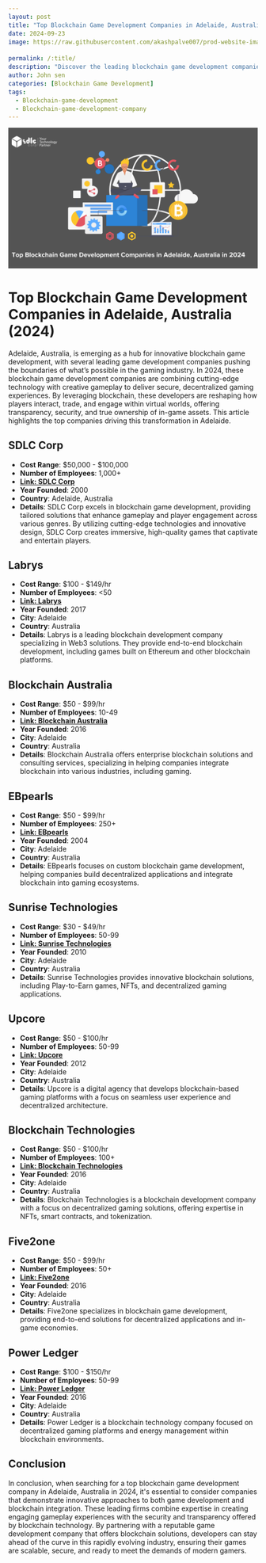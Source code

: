 ```yaml
---
layout: post
title: "Top Blockchain Game Development Companies in Adelaide, Australia in 2024"
date: 2024-09-23
image: https://raw.githubusercontent.com/akashpalve007/prod-website-images/b8d619bc45bc2833f0859f92515cced9da43e6b3/Top%20Blockchain%20Game%20Development%20Companies%20in%20Adelaide%2C%20Australia%20in%202024.png?raw=true

permalink: /:title/
description: "Discover the leading blockchain game development companies in Adelaide, Australia, shaping the future of gaming in 2024."
author: John sen
categories: [Blockchain Game Development]
tags:
  - Blockchain-game-development
  - Blockchain-game-development-company
---
```

![Blockchain game development](https://raw.githubusercontent.com/akashpalve007/prod-website-images/b8d619bc45bc2833f0859f92515cced9da43e6b3/Top%20Blockchain%20Game%20Development%20Companies%20in%20Adelaide%2C%20Australia%20in%202024.png?raw=true)
 

# Top Blockchain Game Development Companies in Adelaide, Australia (2024)

Adelaide, Australia, is emerging as a hub for innovative blockchain game development, with several leading game development companies pushing the boundaries of what’s possible in the gaming industry. In 2024, these blockchain game development companies are combining cutting-edge technology with creative gameplay to deliver secure, decentralized gaming experiences. By leveraging blockchain, these developers are reshaping how players interact, trade, and engage within virtual worlds, offering transparency, security, and true ownership of in-game assets. This article highlights the top companies driving this transformation in Adelaide.

## SDLC Corp

- **Cost Range**: $50,000 - $100,000  
- **Number of Employees**: 1,000+  
- **[Link: SDLC Corp](https://sdlccorp.com/)**  
- **Year Founded**: 2000  
- **Country**: Adelaide, Australia  
- **Details**: SDLC Corp excels in blockchain game development, providing tailored solutions that enhance gameplay and player engagement across various genres. By utilizing cutting-edge technologies and innovative design, SDLC Corp creates immersive, high-quality games that captivate and entertain players.

## Labrys

- **Cost Range**: $100 - $149/hr  
- **Number of Employees**: <50  
- **[Link: Labrys](https://labrys.io/)**  
- **Year Founded**: 2017  
- **City**: Adelaide  
- **Country**: Australia  
- **Details**: Labrys is a leading blockchain development company specializing in Web3 solutions. They provide end-to-end blockchain development, including games built on Ethereum and other blockchain platforms​.

## Blockchain Australia

- **Cost Range**: $50 - $99/hr  
- **Number of Employees**: 10-49  
- **[Link: Blockchain Australia](https://blockchainaustralia.com/)**  
- **Year Founded**: 2016  
- **City**: Adelaide  
- **Country**: Australia  
- **Details**: Blockchain Australia offers enterprise blockchain solutions and consulting services, specializing in helping companies integrate blockchain into various industries, including gaming.

## EBpearls

- **Cost Range**: $50 - $99/hr  
- **Number of Employees**: 250+  
- **[Link: EBpearls](https://ebpearls.com/)**  
- **Year Founded**: 2004  
- **City**: Adelaide  
- **Country**: Australia  
- **Details**: EBpearls focuses on custom blockchain game development, helping companies build decentralized applications and integrate blockchain into gaming ecosystems​.

## Sunrise Technologies

- **Cost Range**: $30 - $49/hr  
- **Number of Employees**: 50-99  
- **[Link: Sunrise Technologies](https://sunrisetech.com.au/)**  
- **Year Founded**: 2010  
- **City**: Adelaide  
- **Country**: Australia  
- **Details**: Sunrise Technologies provides innovative blockchain solutions, including Play-to-Earn games, NFTs, and decentralized gaming applications​.

## Upcore

- **Cost Range**: $50 - $100/hr  
- **Number of Employees**: 50-99  
- **[Link: Upcore](https://upcore.com/)**  
- **Year Founded**: 2012  
- **City**: Adelaide  
- **Country**: Australia  
- **Details**: Upcore is a digital agency that develops blockchain-based gaming platforms with a focus on seamless user experience and decentralized architecture​.

## Blockchain Technologies

- **Cost Range**: $50 - $100/hr  
- **Number of Employees**: 100+  
- **[Link: Blockchain Technologies](https://blockchaintechnologies.com.au/)**  
- **Year Founded**: 2016  
- **City**: Adelaide  
- **Country**: Australia  
- **Details**: Blockchain Technologies is a blockchain development company with a focus on decentralized gaming solutions, offering expertise in NFTs, smart contracts, and tokenization​.

## Five2one

- **Cost Range**: $50 - $99/hr  
- **Number of Employees**: 50+  
- **[Link: Five2one](https://five2one.com/)**  
- **Year Founded**: 2016  
- **City**: Adelaide  
- **Country**: Australia  
- **Details**: Five2one specializes in blockchain game development, providing end-to-end solutions for decentralized applications and in-game economies​.

## Power Ledger

- **Cost Range**: $100 - $150/hr  
- **Number of Employees**: 50-99  
- **[Link: Power Ledger](https://powerledger.io/)**  
- **Year Founded**: 2016  
- **City**: Adelaide  
- **Country**: Australia  
- **Details**: Power Ledger is a blockchain technology company focused on decentralized gaming platforms and energy management within blockchain environments​.

## Conclusion

In conclusion, when searching for a top blockchain game development company in Adelaide, Australia in 2024, it's essential to consider companies that demonstrate innovative approaches to both game development and blockchain integration. These leading firms combine expertise in creating engaging gameplay experiences with the security and transparency offered by blockchain technology. By partnering with a reputable game development company that offers blockchain solutions, developers can stay ahead of the curve in this rapidly evolving industry, ensuring their games are scalable, secure, and ready to meet the demands of modern gamers.









